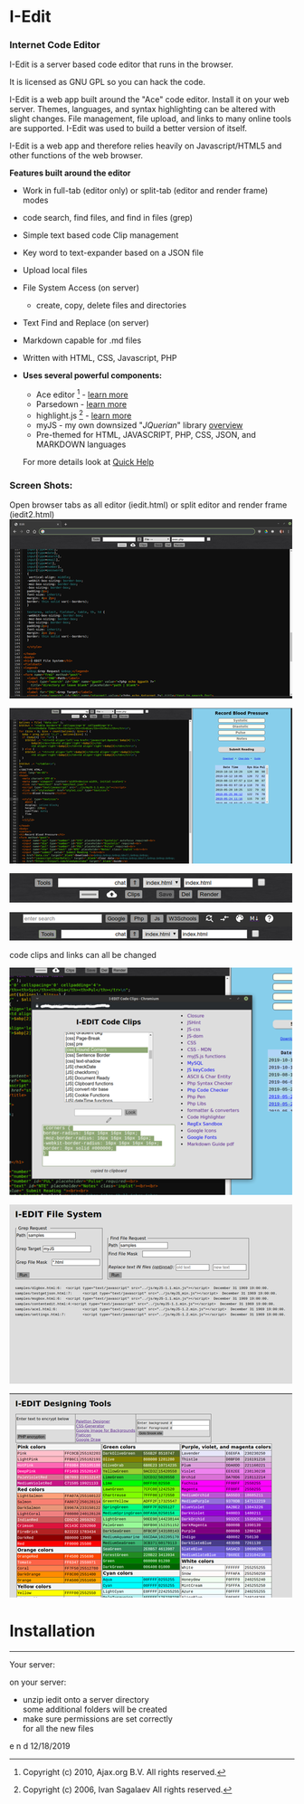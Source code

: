 # I-Edit 

### Internet Code Editor

I-Edit is a server based code editor that runs in the browser.

It is licensed as GNU GPL so you can hack the code. 

I-Edit is a web app built around the "Ace" code editor. 
Install it on your web server. 
Themes, languages, and syntax highlighting can be altered with slight changes.
File management, file upload, and links to many online tools are supported.
I-Edit was used to build a better version of itself.

I-Edit is a web app and therefore relies heavily on Javascript/HTML5 and other functions of the web browser. 
  
**Features built around the editor**
  
* Work in full-tab (editor only) or split-tab (editor and render frame) modes
* code search, find files, and find in files (grep)
* Simple text based code Clip management
* Key word to text-expander based on a JSON file
* Upload local files
* File System Access (on server)
  * create, copy, delete files and directories
* Text Find and Replace (on server)
* Markdown capable for .md files

* Written with HTML, CSS, Javascript, PHP
* **Uses several powerful components:**
  * Ace editor [^1] - [learn more](https://ace.c9.io/ "Ace Editor Website")
  [^1]: Copyright (c) 2010, Ajax.org B.V. All rights reserved.
  * Parsedown - [learn more](https://github.com/erusev/parsedown/blob/master/README.md "Github")
  * highlight.js [^2] - [learn more](https://github.com/highlightjs/highlight.js "Github")
  [^2]: Copyright (c) 2006, Ivan Sagalaev All rights reserved.
  * myJS - my own downsized "_JQuerian_" library [overview](https://github.com/MLeidel/myJS "mldev.io")
  * Pre-themed for HTML, JAVASCRIPT, PHP, CSS, JSON, and MARKDOWN languages

  For more details look at [Quick Help](https://github.com/MLeidel/I-Edit/blob/master/ieditHelp.md)

### Screen Shots:

Open browser tabs as all editor (iedit.html) or split editor and render frame (iedit2.html)
![I-Edit](images/tabNOframe.png "All Editor")

![I-Edit](images/tabwframe.png "Split Editor/Frame")

![I-Edit](images/toolbar1.png "main navigation")

![I-Edit](images/toolbar2.png "tool navigation")

code clips and links can all be changed

![I-Edit](images/ClipsWindow.png "Clips")

![I-Edit](images/gfilesys.png "Grep & Find")

![I-Edit](images/designPage.png "Design Page")





# Installation

---

Your server:
  
on your server:
  * unzip iedit onto a server directory  
    some additional folders will be created
  * make sure permissions are set correctly  
    for all the new files
        
e n d  12/18/2019

